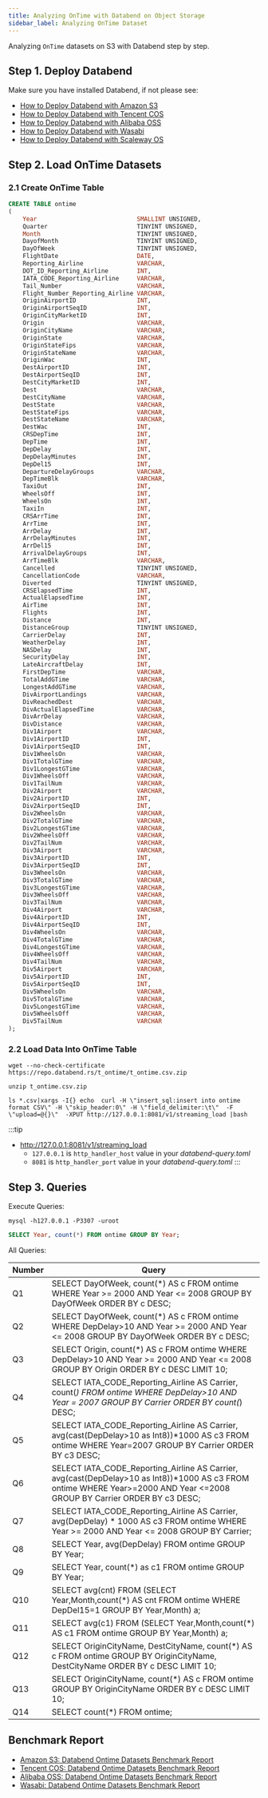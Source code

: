 ```yaml
---
title: Analyzing OnTime with Databend on Object Storage
sidebar_label: Analyzing OnTime Dataset
---
```


Analyzing `OnTime` datasets on S3 with Databend step by step.

## Step 1. Deploy Databend

Make sure you have installed Databend, if not please see:

* [How to Deploy Databend with Amazon S3](../10-deploy/01-s3.md)
* [How to Deploy Databend with Tencent COS](../10-deploy/02-cos.md)
* [How to Deploy Databend with Alibaba OSS](../10-deploy/03-oss.md)
* [How to Deploy Databend with Wasabi](../10-deploy/05-wasabi.md)
* [How to Deploy Databend with Scaleway OS](../10-deploy/06-scw.md)

## Step 2. Load OnTime Datasets

### 2.1 Create OnTime Table

```sql
CREATE TABLE ontime
(
    Year                            SMALLINT UNSIGNED,
    Quarter                         TINYINT UNSIGNED,
    Month                           TINYINT UNSIGNED,
    DayofMonth                      TINYINT UNSIGNED,
    DayOfWeek                       TINYINT UNSIGNED,
    FlightDate                      DATE,
    Reporting_Airline               VARCHAR,
    DOT_ID_Reporting_Airline        INT,
    IATA_CODE_Reporting_Airline     VARCHAR,
    Tail_Number                     VARCHAR,
    Flight_Number_Reporting_Airline VARCHAR,
    OriginAirportID                 INT,
    OriginAirportSeqID              INT,
    OriginCityMarketID              INT,
    Origin                          VARCHAR,
    OriginCityName                  VARCHAR,
    OriginState                     VARCHAR,
    OriginStateFips                 VARCHAR,
    OriginStateName                 VARCHAR,
    OriginWac                       INT,
    DestAirportID                   INT,
    DestAirportSeqID                INT,
    DestCityMarketID                INT,
    Dest                            VARCHAR,
    DestCityName                    VARCHAR,
    DestState                       VARCHAR,
    DestStateFips                   VARCHAR,
    DestStateName                   VARCHAR,
    DestWac                         INT,
    CRSDepTime                      INT,
    DepTime                         INT,
    DepDelay                        INT,
    DepDelayMinutes                 INT,
    DepDel15                        INT,
    DepartureDelayGroups            VARCHAR,
    DepTimeBlk                      VARCHAR,
    TaxiOut                         INT,
    WheelsOff                       INT,
    WheelsOn                        INT,
    TaxiIn                          INT,
    CRSArrTime                      INT,
    ArrTime                         INT,
    ArrDelay                        INT,
    ArrDelayMinutes                 INT,
    ArrDel15                        INT,
    ArrivalDelayGroups              INT,
    ArrTimeBlk                      VARCHAR,
    Cancelled                       TINYINT UNSIGNED,
    CancellationCode                VARCHAR,
    Diverted                        TINYINT UNSIGNED,
    CRSElapsedTime                  INT,
    ActualElapsedTime               INT,
    AirTime                         INT,
    Flights                         INT,
    Distance                        INT,
    DistanceGroup                   TINYINT UNSIGNED,
    CarrierDelay                    INT,
    WeatherDelay                    INT,
    NASDelay                        INT,
    SecurityDelay                   INT,
    LateAircraftDelay               INT,
    FirstDepTime                    VARCHAR,
    TotalAddGTime                   VARCHAR,
    LongestAddGTime                 VARCHAR,
    DivAirportLandings              VARCHAR,
    DivReachedDest                  VARCHAR,
    DivActualElapsedTime            VARCHAR,
    DivArrDelay                     VARCHAR,
    DivDistance                     VARCHAR,
    Div1Airport                     VARCHAR,
    Div1AirportID                   INT,
    Div1AirportSeqID                INT,
    Div1WheelsOn                    VARCHAR,
    Div1TotalGTime                  VARCHAR,
    Div1LongestGTime                VARCHAR,
    Div1WheelsOff                   VARCHAR,
    Div1TailNum                     VARCHAR,
    Div2Airport                     VARCHAR,
    Div2AirportID                   INT,
    Div2AirportSeqID                INT,
    Div2WheelsOn                    VARCHAR,
    Div2TotalGTime                  VARCHAR,
    Div2LongestGTime                VARCHAR,
    Div2WheelsOff                   VARCHAR,
    Div2TailNum                     VARCHAR,
    Div3Airport                     VARCHAR,
    Div3AirportID                   INT,
    Div3AirportSeqID                INT,
    Div3WheelsOn                    VARCHAR,
    Div3TotalGTime                  VARCHAR,
    Div3LongestGTime                VARCHAR,
    Div3WheelsOff                   VARCHAR,
    Div3TailNum                     VARCHAR,
    Div4Airport                     VARCHAR,
    Div4AirportID                   INT,
    Div4AirportSeqID                INT,
    Div4WheelsOn                    VARCHAR,
    Div4TotalGTime                  VARCHAR,
    Div4LongestGTime                VARCHAR,
    Div4WheelsOff                   VARCHAR,
    Div4TailNum                     VARCHAR,
    Div5Airport                     VARCHAR,
    Div5AirportID                   INT,
    Div5AirportSeqID                INT,
    Div5WheelsOn                    VARCHAR,
    Div5TotalGTime                  VARCHAR,
    Div5LongestGTime                VARCHAR,
    Div5WheelsOff                   VARCHAR,
    Div5TailNum                     VARCHAR
);
```

### 2.2 Load Data Into OnTime Table

```shell title='t_ontime.csv.zip'
wget --no-check-certificate https://repo.databend.rs/t_ontime/t_ontime.csv.zip
```

```shell title='Unzip'
unzip t_ontime.csv.zip
```

```shell title='Load CSV files into Databend'
ls *.csv|xargs -I{} echo  curl -H \"insert_sql:insert into ontime format CSV\" -H \"skip_header:0\" -H \"field_delimiter:\t\"  -F  \"upload=@{}\"  -XPUT http://127.0.0.1:8081/v1/streaming_load |bash
```

:::tip

* http://127.0.0.1:8081/v1/streaming_load
    * `127.0.0.1` is `http_handler_host` value in your *databend-query.toml*
    * `8081` is `http_handler_port` value in your *databend-query.toml*
:::

## Step 3. Queries

Execute Queries:

```shell title='mysql'
mysql -h127.0.0.1 -P3307 -uroot
```
```sql
SELECT Year, count(*) FROM ontime GROUP BY Year;
```

All Queries:

| Number      | Query |
| ----------- | ----------- |
| Q1   |SELECT DayOfWeek, count(*) AS c FROM ontime WHERE Year >= 2000 AND Year <= 2008 GROUP BY DayOfWeek ORDER BY c DESC;       |
| Q2   |SELECT DayOfWeek, count(*) AS c FROM ontime WHERE DepDelay>10 AND Year >= 2000 AND Year <= 2008 GROUP BY DayOfWeek ORDER BY c DESC;    |
| Q3   |SELECT Origin, count(*) AS c FROM ontime WHERE DepDelay>10 AND Year >= 2000 AND Year <= 2008 GROUP BY Origin ORDER BY c DESC LIMIT 10;   |
| Q4   |SELECT IATA_CODE_Reporting_Airline AS Carrier, count(*) FROM ontime WHERE DepDelay>10 AND Year = 2007 GROUP BY Carrier ORDER BY count(*) DESC;      |
| Q5   |SELECT IATA_CODE_Reporting_Airline AS Carrier, avg(cast(DepDelay>10 as Int8))*1000 AS c3 FROM ontime WHERE Year=2007 GROUP BY Carrier ORDER BY c3 DESC;|
| Q6   |SELECT IATA_CODE_Reporting_Airline AS Carrier, avg(cast(DepDelay>10 as Int8))*1000 AS c3 FROM ontime WHERE Year>=2000 AND Year <=2008 GROUP BY Carrier ORDER BY c3 DESC;|
| Q7   |SELECT IATA_CODE_Reporting_Airline AS Carrier, avg(DepDelay) * 1000 AS c3 FROM ontime WHERE Year >= 2000 AND Year <= 2008 GROUP BY Carrier; |
| Q8   |SELECT Year, avg(DepDelay) FROM ontime GROUP BY Year;      |
| Q9   |SELECT Year, count(*) as c1 FROM ontime GROUP BY Year;      |
| Q10  |SELECT avg(cnt) FROM (SELECT Year,Month,count(*) AS cnt FROM ontime WHERE DepDel15=1 GROUP BY Year,Month) a;      |
| Q11  |SELECT avg(c1) FROM (SELECT Year,Month,count(*) AS c1 FROM ontime GROUP BY Year,Month) a;      |
| Q12  |SELECT OriginCityName, DestCityName, count(*) AS c FROM ontime GROUP BY OriginCityName, DestCityName ORDER BY c DESC LIMIT 10;     |
| Q13  |SELECT OriginCityName, count(*) AS c FROM ontime GROUP BY OriginCityName ORDER BY c DESC LIMIT 10;      |
| Q14  |SELECT count(*) FROM ontime;     |


## Benchmark Report

* [Amazon S3: Databend Ontime Datasets Benchmark Report](../70-performance/01-ec2-s3-performance.md)
* [Tencent COS: Databend Ontime Datasets Benchmark Report](../70-performance/02-cvm-cos-performance.md)
* [Alibaba OSS: Databend Ontime Datasets Benchmark Report](../70-performance/03-ecs-oss-performance.md)
* [Wasabi: Databend Ontime Datasets Benchmark Report](../70-performance/04-ec2-wasabi-performance.md)
